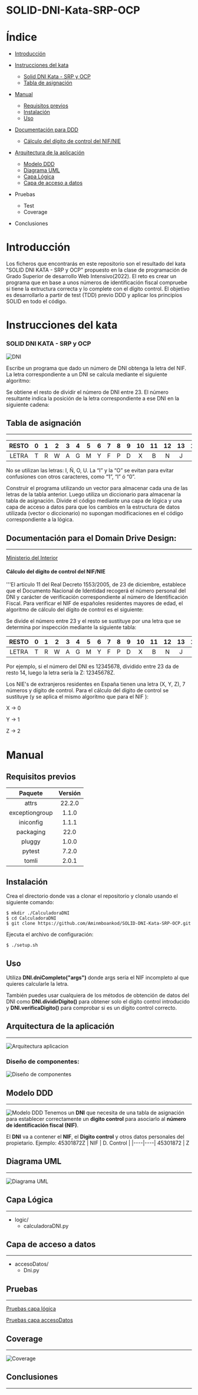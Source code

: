 # SOLID-DNI-Kata-SRP-OCP
# Índice

+   [Introducción](#introducción)

+   [Instrucciones del kata](#instrucciones-del-kata)
    +   [Solid DNI Kata - SRP y OCP](#solid-dni-kata---srp-y-ocp)
    +   [Tabla de asignación](#tabla-de-asignación)

+   [Manual](#manual)
    +   [Requisitos previos](#requisitos-previos)
    +   [Instalación](#instalación)
    +   [Uso](#uso)

+   [Documentación para DDD](#documentación-para-el-domain-drive-design)
    +   [Cálculo del dígito de control del NIF/NIE](#cálculo-del-dígito-de-control-del-nifnie)

+   [Arquitectura de la aplicación](#arquitectura-de-la-aplicación)
    +   [Modelo DDD](#modelo-ddd)
    +   [Diagrama UML](#diagrama-uml)
    +   [Capa Lógica](#capa-lógica)
    +   [Capa de acceso a datos](#capa-de-acceso-a-datos)

+   Pruebas
    +   Test
    +   Coverage

+   Conclusiones


# Introducción

Los ficheros que encontrarás en este repositorio son el resultado del kata "SOLID DNI KATA - SRP y OCP" propuesto en la clase de programación de Grado Superior de desarrollo Web Intensivo(2022).
El reto es crear un programa que en base a unos números de identificación fiscal compruebe si tiene la extructura correcta y lo complete con el dígito control.
El objetivo es desarrollarlo a partir de test (TDD) previo DDD y aplicar los principios SOLID en todo el código.

# Instrucciones del kata

### SOLID DNI KATA - SRP y OCP 

![DNI](/docs/images/dni.jpg)

Escribe un programa que dado un número de DNI obtenga la letra del NIF. La letra correspondiente a un DNI se calcula mediante el siguiente algoritmo: 

Se obtiene el resto de dividir el número de DNI entre 23. 
El número resultante indica la posición de la letra correspondiente a ese DNI en la siguiente cadena:

## Tabla de asignación
---

| RESTO | 0 | 1 | 2 | 3 | 4 | 5 | 6 | 7 | 8 | 9 | 10 | 11 | 12 | 13 | 14 | 15 | 16 | 17 | 18 | 19 | 20 | 21 | 22 |
|:---:|:---:|:---:|:---:|:---:|:---:|:---:|:---:|:---:|:---:|:---:|:---:|:---:|:---:|:---:|:---:|:---:|:---:|:---:|:---:|:---:|:---:|:---:|:---:|
| LETRA | T | R | W | A | G | M | Y | F | P | D | X | B | N |J | Z | S | Q | V | H | L | C | K | E |
	 	 	
No se utilizan las letras: I, Ñ, O, U.
La “I” y la “O” se evitan para evitar confusiones con otros caracteres, como “1”, “l” ó “0”.

Construir el programa utilizando un vector para almacenar cada una de las letras de la tabla anterior. Luego utiliza un diccionario para almacenar la tabla de asignación. Divide el código mediante una capa de lógica y una capa de acceso a datos para que los cambios en la estructura de datos utilizada (vector o diccionario) no supongan modificaciones en el código correspondiente a la lógica.

## Documentación para el Domain Drive Design:
----

[Ministerio del Interior](https://www.interior.gob.es/opencms/ca/servicios-al-ciudadano/tramites-y-gestiones/dni/calculo-del-digito-de-control-del-nif-nie/)

#### Cálculo del dígito de control del NIF/NIE

'''El artículo 11 del Real Decreto 1553/2005, de 23 de  diciembre, establece que el Documento Nacional de Identidad recogerá el número personal del DNI y carácter de verificación correspondiente al número de Identificación Fiscal. Para verificar el NIF de españoles residentes mayores de edad, el algoritmo de cálculo del dígito de control es el siguiente: 

Se divide el número entre 23 y el resto se sustituye por una letra que se determina por inspección mediante la siguiente tabla:


| RESTO | 0 | 1 | 2 | 3 | 4 | 5 | 6 | 7 | 8 | 9 | 10 | 11 | 12 | 13 | 14 | 15 | 16 | 17 | 18 | 19 | 20 | 21 | 22 |
|:---:|:---:|:---:|:---:|:---:|:---:|:---:|:---:|:---:|:---:|:---:|:---:|:---:|:---:|:---:|:---:|:---:|:---:|:---:|:---:|:---:|:---:|:---:|:---:|
| LETRA | T | R | W | A | G | M | Y | F | P | D | X | B | N |J | Z | S | Q | V | H | L | C | K | E |

 
Por ejemplo, si el número del DNI es 12345678, dividido entre 23 da de resto 14, luego la letra sería la Z: 12345678Z.
 
Los NIE's de extranjeros residentes en España tienen una letra (X, Y, Z), 7 números y dígito de control. Para el cálculo del dígito de control se sustituye
(y se aplica el mismo algoritmo que para el NIF ):

X → 0

Y → 1

Z → 2


# Manual

## Requisitos previos
| Paquete | Versión |
|:----:|:----:|
|attrs | 22.2.0
| exceptiongroup | 1.1.0 
| iniconfig | 1.1.1 |
| packaging | 22.0 | 
| pluggy | 1.0.0 |
| pytest | 7.2.0 |
| tomli | 2.0.1

## Instalación

Crea el directorio donde vas a clonar el repositorio  y clonalo usando el siguiente comando:
```
$ mkdir ./CalculadoraDNI
$ cd CalculadoraDNI
$ git clone https://github.com/Aminmboankod/SOLID-DNI-Kata-SRP-OCP.git
```
Ejecuta el archivo de configuración:
```
$ ./setup.sh
```
## Uso

Utiliza **DNI.dniCompleto("args")** donde args sería el NIF incompleto al que quieres calcularle la letra.

También puedes usar cualquiera de los métodos de obtención de datos del DNI como **DNI.dividirDigito()** para obtener solo el dígito control introducido y **DNI.verificaDigito()** para comprobar si es un dígito control correcto.


## Arquitectura de la aplicación
---
![Arquitectura aplicacion](/docs/images/ArquitecturaAPP.drawio.png)
### Diseño de componentes:
![Diseño de componentes](/docs/images/Dise%C3%B1oComponentes.drawio.png)

## Modelo DDD
---
![Modelo DDD](/docs/images/DDD.drawio.png)
Tenemos un **DNI** que necesita de una tabla de asignación para establecer correctamente un **digito control** para asociarlo al **número de identificación fiscal (NIF)**. 

El **DNI** va a contener el **NIF**, el **Digito control** y otros datos personales del propietario.
Ejemplo: 45301872Z
| NIF | D. Control |
|----|----|
45301872 | Z

## Diagrama UML
---
![Diagrama UML](/docs/images/DNI_UML.drawio.png)

## Capa Lógica
---

+ logic/
    - calculadoraDNI.py

## Capa de acceso a datos
---
+ accesoDatos/
    - Dni.py

## Pruebas
---
[Pruebas capa lógica](/test/test_Dni.py)

[Pruebas capa accesoDatos](/test/test_calculadoraDNI.py)
## Coverage
---
![Coverage](/docs/images/coverage.png)
## Conclusiones
---